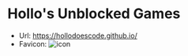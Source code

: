 # Hollo's Unblocked Games
- Url: https://hollodoescode.github.io/
- Favicon:
![icon](https://hollodoescode.github.io/!assets/img/readme.md_icon_showcase.png)
